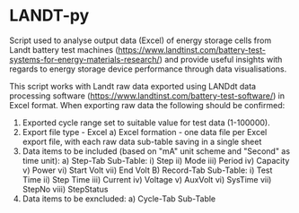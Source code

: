# LANDT-py
Script used to analyse output data (Excel) of energy storage cells from Landt battery test machines (https://www.landtinst.com/battery-test-systems-for-energy-materials-research/) and provide useful insights with regards to energy storage device performance through data visualisations.

This script works with Landt raw data exported using LANDdt data processing software (https://www.landtinst.com/battery-test-software/) in Excel format. When exporting raw data the following should be confirmed: 

1) Exported cycle range set to suitable value for test data (1-100000).
2) Export file type - Excel
    a) Excel formation - one data file per Excel export file, with each raw data sub-table saving in a single sheet
3) Data items to be included (based on "mA" unit scheme and "Second" as time unit):
    a) Step-Tab Sub-Table:
         i) Step
         ii) Mode
         iii) Period
         iv) Capacity
         v) Power
         vi) Start Volt
         vii) End Volt
    B) Record-Tab Sub-Table:
         i) Test Time
         ii) Step Time
         iii) Current
         iv) Voltage
         v) AuxVolt
         vi) SysTime
         vii) StepNo
         viii) StepStatus
3) Data items to be exncluded:
    a) Cycle-Tab Sub-Table

